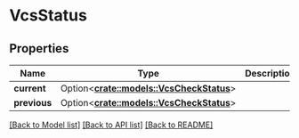 # VcsStatus

## Properties

Name | Type | Description | Notes
------------ | ------------- | ------------- | -------------
**current** | Option<[**crate::models::VcsCheckStatus**](VcsCheckStatus.md)> |  | [optional]
**previous** | Option<[**crate::models::VcsCheckStatus**](VcsCheckStatus.md)> |  | [optional]

[[Back to Model list]](../README.md#documentation-for-models) [[Back to API list]](../README.md#documentation-for-api-endpoints) [[Back to README]](../README.md)



